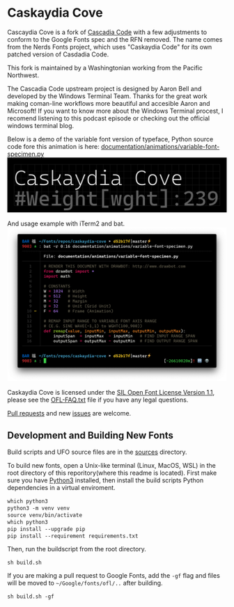 # Caskaydia Cove
Cascaydia Cove is a fork of [Cascadia Code]() with a few adjustments to conform to the Google Fonts spec and the RFN removed.  The name comes from the Nerds Fonts project, which uses "Caskaydia Code" for its own patched version of Casdadia Code.

This fork is maintained by a Washingtonian working from the Pacific Northwest.

The Cascadia Code upstream project is designed by Aaron Bell and developed by the Windows Terminal Team. Thanks for the great work making coman-line workflows more beautiful and accesible Aaron and Microsoft! If you want to know more about the Windows Terminal procest, I recomend listening to this podcast episode or checking out the official windows terminal blog.

Below is a demo of the variable font version of typeface, Python source code fore this animation is here: [documentation/animations/variable-font-specimen.py](documentation/animations/variable-font-specimen.py)
![Variable Font Example](documentation/animations/variable-font-specimen.gif)

And usage example with iTerm2 and bat.
![Screenshot](documentation/screenshots/screenshot.png)

Caskaydia Cove is licensed under the [SIL Open Font License Version 1.1](OFL.txt), please see the [OFL-FAQ.txt](OFL-FAQ.txt) file if you have any legal questions.

[Pull requests](https://github.com/eliheuer/caskaydia-cove/pulls) and new [issues](https://github.com/eliheuer/caskaydia-cove/issues) are welcome.

## Development and Building New Fonts

Build scripts and UFO source files are in the [sources](sources) directory.

To build new fonts, open a Unix-like terminal (Linux, MacOS, WSL) in the root directory of this reporitory(where this readme is located). First make sure you have [Python3](https://www.python.org/) installed, then install the build scripts Python dependencies in a virtual enviroment.
```
which python3
python3 -m venv venv
source venv/bin/activate
which python3
pip install --upgrade pip
pip install --requirement requirements.txt
```
Then, run the buildscript from the root directory.
```
sh build.sh
```
If you are making a pull request to Google Fonts, add the `-gf` flag and files will be moved to `~/Google/fonts/ofl/..` after building.
```
sh build.sh -gf
```
